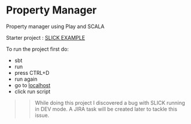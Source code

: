 # Property Manager
Property manager using Play and SCALA

Starter project : [SLICK EXAMPLE](https://github.com/playframework/play-slick/tree/master/samples/computer-database)


To run the project first do:
* sbt
* run
* press CTRL+D
* run again
* go to [localhost](http://localhost:9000)
* click run script

>> While doing this project I discovered a bug with SLICK running in DEV mode. A JIRA task will be created later to tackle this issue.

